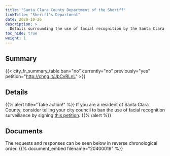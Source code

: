 ```yaml
---
title: "Santa Clara County Department of the Sheriff"
linkTitle: "Sheriff's Department"
date: 2020-10-26
description: >
  Details surrounding the use of facial recognition by the Santa Clara County Department of the Sheriff.
toc_hide: true
weight: 1
---
```


## Summary
{{< city_fr_summary_table ban="no" currently="no" previously="yes" petition="http://chng.it/JbCvRLnL" >}}

## Details

{{% alert title="Take action!" %}}
If you are a resident of Santa Clara County, consider telling your city council to ban the use of facial recognition surveillance by signing [this petition](http://chng.it/JbCvRLnL).
{{% /alert %}}

## Documents
The requests and responses can be seen below in reverse chronological order.
{{% document_embed filename="20400019" %}}
